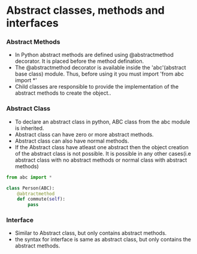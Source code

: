 # Abstract classes, methods and interfaces

### Abstract Methods
- In Python abstract methods are defined using @abstractmethod decorator. It is placed before the method defination.
- The @abstractmethod decorator is available inside the 'abc'(abstract base class) module. Thus, before using it you must import 'from abc import *' 
- Child classes are responsible to provide the implementation of the abstract methods to create the object..

### Abstract Class
- To declare an abstract class in python, ABC class from the abc module is inherited.
- Abstract class can have zero or more abstract methods.
- Abstract class can also have normal methods.
- If the Abstract class have atleast one abstract then the object creation of the abstract class is not possible. It is possible in any other cases(i.e abstract class with no abstract methods or normal class with abstract methods)


```python
from abc import * 

class Person(ABC):
	@abtractmethod
	def commute(self):
		pass
```

### Interface
- Similar to Abstract class, but only contains abstract methods.
- the syntax for interface is same as abstract class, but only contains the abstract methods.